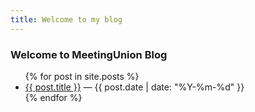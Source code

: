 ```yaml
---
title: Welcome to my blog
---
```


### Welcome to MeetingUnion Blog

<ul>
{% for post in site.posts %}
  <li>
    <a href="{{ post.url | relative_url }}">{{ post.title }}</a>
    <span> — {{ post.date | date: "%Y-%m-%d" }}</span>
  </li>
{% endfor %}
</ul>
